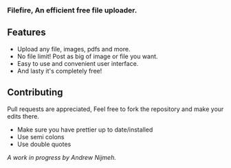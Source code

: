 ### Filefire, An efficient free file uploader.

## Features

- Upload any file, images, pdfs and more.
- No file limit! Post as big of image or file you want.
- Easy to use and convenient user interface. 
- And lasty it's completely free!

## Contributing
Pull requests are appreciated, Feel free to fork the repository and make your edits there.

- Make sure you have prettier up to date/installed
- Use semi colons
- Use double quotes

*A work in progress by Andrew Nijmeh.*

